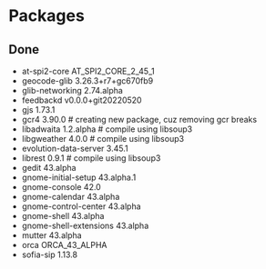 # Packages
## Done
- at-spi2-core AT_SPI2_CORE_2_45_1
- geocode-glib 3.26.3+r7+gc670fb9
- glib-networking 2.74.alpha
- feedbackd v0.0.0+git20220520
- gjs 1.73.1
- gcr4 3.90.0 # creating new package, cuz removing gcr breaks
- libadwaita 1.2.alpha # compile using libsoup3
- libgweather 4.0.0 # compile using libsoup3
- evolution-data-server 3.45.1
- librest 0.9.1 # compile using libsoup3
- gedit 43.alpha
- gnome-initial-setup 43.alpha.1
- gnome-console 42.0
- gnome-calendar 43.alpha
- gnome-control-center 43.alpha
- gnome-shell 43.alpha
- gnome-shell-extensions 43.alpha
- mutter 43.alpha
- orca ORCA_43_ALPHA
- sofia-sip 1.13.8

